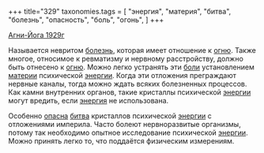 +++
title="329"
taxonomies.tags = [
 "энергия",
 "материя",
 "битва",
 "болезнь",
 "опасность",
 "боль",
 "огонь",
]
+++

[Агни-Йога 1929г](/agni/1929)

Называется невритом [болезнь](/tags/болезнь), которая имеет отношение к [огню](/tags/огонь). Также многое, относимое к ревматизму и нервному расстройству, должно быть отнесено к [огню](/tags/огонь). Можно легко устранять эти [боли](/tags/боль) установлением [материи](/tags/материя) психической [энергии](/tags/[энергия](/tags/энергия)). Когда эти отложения преграждают нервные каналы, тогда можно ждать всяких болезненных процессов. Как камни внутренних органов, такие кристаллы психической [энергии](/tags/[энергия](/tags/энергия)) могут вредить, если [энергия](/tags/энергия) не использована.   

Особенно [опасна](/tags/опасность) [битва](/tags/битва) кристаллов психической [энергии](/tags/[энергия](/tags/энергия)) с отложениями империла. Часто болеют нервноразвитые организмы, потому так необходимо опытное исследование психической [энергии](/tags/[энергия](/tags/энергия)). Можно принять легко то, что поддаётся физическим измерениям.